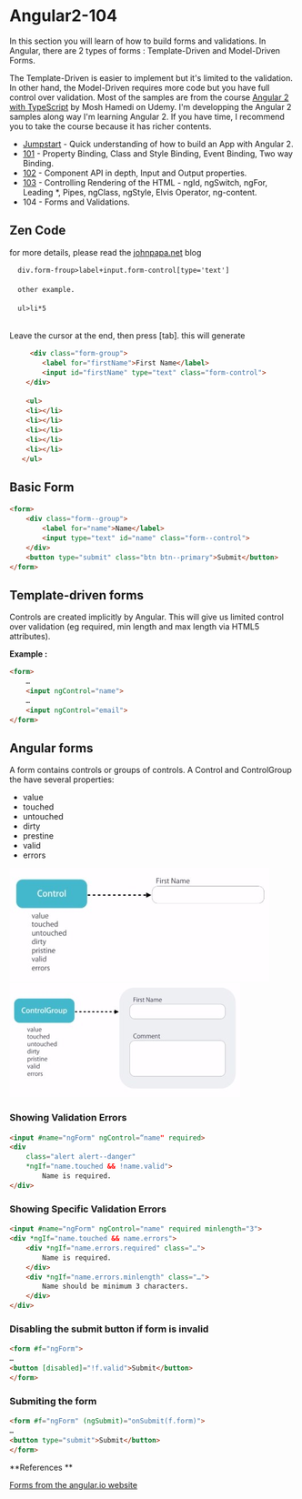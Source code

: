 # Angular2-104
In this section you will learn of how to build forms and validations. In Angular, there are 2 types of forms : Template-Driven and
Model-Driven Forms.

The Template-Driven is easier to implement but it's limited to the validation. In other hand, the Model-Driven requires more code but you have full control over validation.
Most of the samples are from the course [Angular 2 with TypeScript](https://www.udemy.com/angular-2-tutorial-for-beginners/learn/v4/overview) by Mosh Hamedi on Udemy.
I'm developping the Angular 2 samples along way I'm learning Angular 2. If you have time, I recommend you to take the course because it has richer contents.

- [Jumpstart](https://github.com/dacho68/Angular2-Jumpstart) - Quick understanding of how to build an App with Angular 2.
- [101](https://github.com/dacho68/Angular2-101) - Property Binding, Class and Style Binding, Event Binding, Two way Binding.
- [102](https://github.com/dacho68/Angular2-102) - Component API in depth, Input and Output properties.
- [103](https://github.com/dacho68/Angular2-103) - Controlling Rendering of the HTML - ngId, ngSwitch, ngFor, Leading *, Pipes, ngClass, ngStyle, Elvis Operator, ng-content. 
- 104 - Forms and Validations.

## Zen Code

for more details, please read the [johnpapa.net](https://johnpapa.net/zen-coding-in-visual-studio-2012/) blog
``` html
  div.form-froup>label+input.form-control[type='text']
  
  other example.

  ul>li*5
  
```
Leave the cursor at the end, then press [tab]. this will generate

``` html
     <div class="form-group">
        <label for="firstName">First Name</label>
        <input id="firstName" type="text" class="form-control">
    </div>
    
    <ul>
    <li></li>
    <li></li>
    <li></li>
    <li></li>
    <li></li>
   </ul>
```

## Basic Form

``` html
<form>
    <div class="form-­‐group">
        <label for="name">Name</label>
        <input type="text" id="name" class="form-­‐control">
    </div>
    <button type="submit" class="btn btn-­‐primary">Submit</button>
</form>
```

## Template-driven forms
Controls are created implicitly by Angular. This will give us limited control over validation
(eg required, min length and max length via HTML5 attributes).

**Example :**

``` html
<form>
    …
    <input ngControl="name">
    …
    <input ngControl="email">
</form>

``` 
## Angular forms

A form contains controls or groups of controls.  A Control and ControlGroup the have several properties:
- value
- touched
- untouched
- dirty
- prestine
- valid
- errors

![Control](./images/simple_control.jpg)
![ControlGroup](./images/control-group.jpg)

### Showing Validation Errors

``` html
<input #name="ngForm" ngControl=“name" required>
<div
    class="alert alert-­‐danger"
    *ngIf="name.touched && !name.valid">
        Name is required.
</div>
``` 

### Showing Specific Validation Errors

``` html
<input #name="ngForm" ngControl="name" required minlength="3">
<div *ngIf="name.touched && name.errors"> 
    <div *ngIf="name.errors.required" class="…">
        Name is required.
    </div>
    <div *ngIf="name.errors.minlength" class="…">
        Name should be minimum 3 characters.
    </div>
</div>
``` 

### Disabling the submit button if form is invalid

``` html
<form #f="ngForm">
…
<button [disabled]="!f.valid">Submit</button>
</form>
``` 

### Submiting the form

``` html
<form #f="ngForm" (ngSubmit)="onSubmit(f.form)">
…
<button type="submit">Submit</button>
</form>
``` 


**References **

[Forms from the angular.io website](https://angular.io/docs/ts/latest/guide/forms.html)